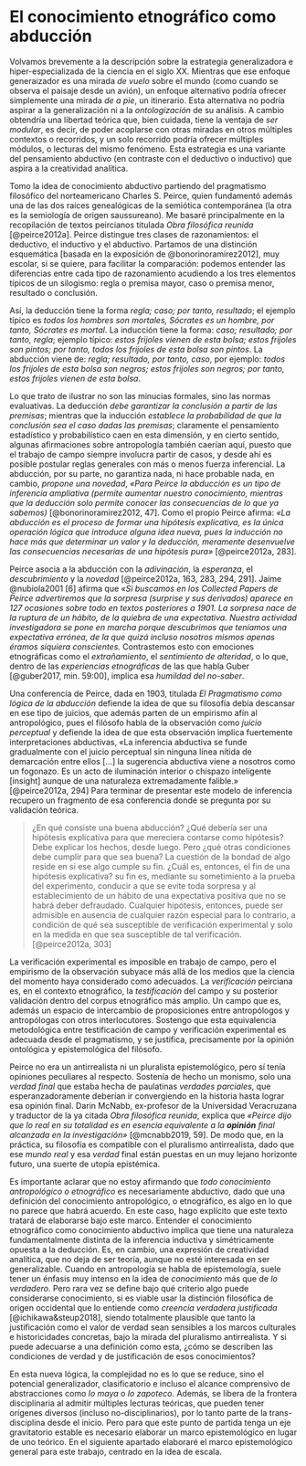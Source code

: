 # El conocimiento etnográfico como abducción

Volvamos brevemente a la descripción sobre la estrategia generalizadora e hiper-especializada de la ciencia en el siglo XX. Mientras que ese enfoque generaizador es una mirada *de vuelo* sobre el mundo (como cuando se observa el paisaje desde un avión), un enfoque alternativo podría ofrecer simplemente una mirada *de a pie*, un itinerario. Esta alternativa no podría aspirar a la generalización ni a la *ontologización* de su análisis. A cambio obtendría una libertad teórica que, bien cuidada, tiene la ventaja de *ser modular*, es decir, de poder acoplarse con otras miradas en otros múltiples contextos o recorridos, y un solo recorrido podría ofrecer múltiples módulos, o lecturas del mismo fenómeno. Esta estrategia es una variante del pensamiento abductivo (en contraste con el deductivo o inductivo) que aspira a la creatividad analítica.

Tomo la idea de conocimiento abductivo partiendo del pragmatismo filosófico del norteamericano Charles S. Peirce, quien fundamentó además una de las dos raíces genealógicas de la semiótica contemporánea (la otra es la semiología de origen saussureano). Me basaré principalmente en la recopilación de textos peircianos titulada *Obra filosófica reunida* [@peirce2012a]. Peirce distingue tres clases de razonamientos: el deductivo, el inductivo y el abductivo. Partamos de una distinción esquemática [basada en la exposición de @bonorinoramirez2012], muy escolar, si se quiere, para facilitar la comparación: podemos entender las diferencias entre cada tipo de razonamiento acudiendo a los tres elementos típicos de un silogismo: regla o premisa mayor, caso o premisa menor, resultado o conclusión.

Así, la deducción tiene la forma *regla; caso; por tanto, resultado*; el ejemplo típico es *todos los hombres son mortales, Sócrates es un hombre, por tanto, Sócrates es mortal*. La inducción tiene la forma: *caso; resultado; por tanto, regla*; ejemplo típico: *estos frijoles vienen de esta bolsa; estos frijoles son pintos; por tanto, todos los frijoles de esta bolsa son pintos*. La abducción viene de: *regla; resultado, por tanto, caso*, por ejemplo: *todos los frijoles de esta bolsa son negros; estos frijoles son negros; por tanto, estos frijoles vienen de esta bolsa*.

Lo que trato de ilustrar no son las minucias formales, sino las normas evaluativas. La deducción *debe garantizar la conclusión a partir de las premisas*; mientras que la inducción *establece la probabilidad de que la conclusión sea el caso dadas las premisas*; claramente el pensamiento estadístico y probabilístico caen en esta dimensión, y en cierto sentido, algunas afirmaciones sobre antropología también caerían aquí, puesto que el trabajo de campo siempre involucra partir de casos, y desde ahí es posible postular reglas generales con más o menos fuerza inferencial. La abducción, por su parte, no garantiza nada, ni hace probable nada, en cambio, *propone una novedad*, *«Para Peirce la abducción es un tipo de inferencia ampliativa (permite aumentar nuestro conocimiento, mientras que la deducción solo permite conocer las consecuencias de lo que ya sabemos)* [@bonorinoramirez2012, 47]. Como el propio Peirce afirma: *«La abducción es el proceso de formar una hipótesis explicativa, es la única operación lógica que introduce alguna idea nueva, pues la inducción no hace más que determinar un valor y la deducción, meramente desenvuelve las consecuencias necesarias de una hipótesis pura»* [@peirce2012a, 283].

Peirce asocia a la abducción con la *adivinación*, la *esperanza*, el *descubrimiento* y la *novedad* [@peirce2012a, 163, 283, 294, 291]. Jaime @nubiola2001 [6] afirma que *«Si buscamos en los Collected Papers de Peirce advertiremos que la sorpresa (surprise y sus derivados) aparece en 127 ocasiones sobre todo en textos posteriores a 1901. La sorpresa nace de la ruptura de un hábito, de la quiebra de una expectativa. Nuestra actividad investigadora se pone en marcha porque descubrimos que teníamos una expectativa errónea, de la que quizá incluso nosotros mismos apenas éramos siquiera conscientes.* Contrastemos esto con emociones etnográficas como el *extrañamiento*, el *sentimiento de alteridad*, o lo que, dentro de las *experiencias etnográficas* de las que habla Guber [@guber2017, min. 59:00], implica esa *humildad del no-saber*.

Una conferencia de Peirce, dada en 1903, titulada *El Pragmatismo como lógica de la abducción* defiende la idea de que su filosofía debía descansar en ese tipo de juicios, que además parten de un empirismo afín al antropológico, pues el filósofo habla de la observación como *juicio perceptual* y defiende la idea de que esta observación implica fuertemente interpretaciones abductivas, «La inferencia abductiva se funde gradualmente con el juicio perceptual sin ninguna línea nítida de demarcación entre ellos [...] la sugerencia abductiva viene a nosotros como un fogonazo. Es un acto de iluminación interior o chispazo inteligente [insight] aunque de una naturaleza extremadamente falible.» [@peirce2012a, 294] Para terminar de presentar este modelo de inferencia recupero un fragmento de esa conferencia donde se pregunta por su validación teórica.

 >
 > ¿En qué consiste una buena abducción? ¿Qué debería ser una hipótesis explicativa para que mereciera contarse como hipótesis? Debe explicar los hechos, desde luego. Pero ¿qué otras condiciones debe cumplir para que sea buena? La cuestión de la bondad de algo reside en si ese algo cumple su fin. ¿Cuál es, entonces, el fin de una hipótesis explicativa? su fin es, mediante su sometimiento a la prueba del experimento, conducir a que se evite toda sorpresa y al establecimiento de un hábito de una expectativa positiva que no se habrá deber defraudado. Cualquier hipótesis, entonces, puede ser admisible en ausencia de cualquier razón especial para lo contrario, a condición de qué sea susceptible de verificación experimental y solo en la medida en que sea susceptible de tal verificación. [@peirce2012a, 303]

La verificación experimental es imposible en trabajo de campo, pero el empirismo de la observación subyace más allá de los medios que la ciencia del momento haya considerado como adecuados. La *verificación* peirciana es, en el contexto etnográfico, la *testificación* del campo y su posterior validación dentro del corpus etnográfico más amplio. Un campo que es, además un espacio de intercambio de proposiciones entre antropólogos y antropólogas con otros interlocutores. Sostengo que esta equivalencia metodológica entre testificación de campo y verificación experimental es adecuada desde el pragmatismo, y se justifica, precisamente por la opinión ontológica y epistemológica del filósofo.

Peirce no era un antirrealista ni un pluralista epistemológico, pero sí tenía opiniones peculiares al respecto. Sostenía de hecho un monismo, solo una *verdad final* que estaba hecha de paulatinas *verdades parciales*, que esperanzadoramente deberían ir convergiendo en la historia hasta lograr esa opinión final. Darin McNabb, ex-profesor de la Universidad Veracruzana y traductor de la ya citada *Obra filosófica reunida*, explica que *«Peirce dijo que lo real en su totalidad es en esencia equivalente a la **opinión** final alcanzada en la investigación»* [@mcnabb2019, 59]. De modo que, en la práctica, su filosofía es compatible con el pluralismo antirrealista, dado que ese *mundo real* y esa *verdad* final están puestas en un muy lejano horizonte futuro, una suerte de utopía epistémica.

Es importante aclarar que no estoy afirmando que *todo conocimiento antropológico o etnográfico* es necesariamente abductivo, dado que una definición del conocimiento antropológico, o etnográfico, es algo en lo que no parece que habrá acuerdo. En este caso, hago explícito que este texto tratará de elaborarse bajo este marco. Entender el conocimiento etnográfico como conocimiento abductivo implica que tiene una naturaleza fundamentalmente distinta de la inferencia inductiva y simétricamente opuesta a la deducción. Es, en cambio, una expresión de creatividad analítica, que no deja de ser teoría, aunque no esté interesada en ser generalizable. Cuando en antropología se habla de epistemología, suele tener un énfasis muy intenso en la idea de *conocimiento* más que de *lo verdadero*. Pero rara vez se define bajo qué criterio algo puede considerarse conocimiento, si es viable usar la distinción filosófica de origen occidental que lo entiende como *creencia verdadera justificada* [@ichikawa&steup2018], siendo totalmente plausible que tanto la justificación como el valor de verdad sean sensibles a los marcos culturales e historicidades concretas, bajo la mirada del pluralismo antirrealista. Y si puede adecuarse a una definición como esta, ¿cómo se describen las condiciones de verdad y de justificación de esos conocimientos?

En esta nueva lógica, la complejidad no es lo que se reduce, sino el potencial generalizador, clasificatorio e incluso el alcance comprensivo de abstracciones como *lo maya* o *lo zapoteco*. Además, se libera de la frontera disciplinaria al admitir múltiples lecturas teóricas, que pueden tener orígenes diversos (incluso no-disciplinarios), por lo tanto parte de la trans-disciplina desde el inicio. Pero para que este punto de partida tenga un eje gravitatorio estable es necesario elaborar un marco epistemológico en lugar de uno teórico. En el siguiente apartado elaboraré el marco epistemológico general para este trabajo, centrado en la idea de escala.
